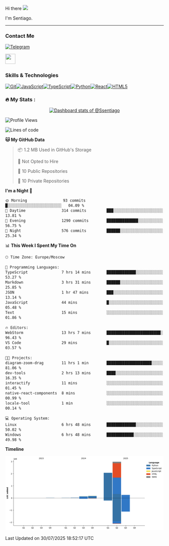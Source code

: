 Hi there ![](https://user-images.githubusercontent.com/18350557/176309783-0785949b-9127-417c-8b55-ab5a4333674e.gif)

I'm Sentiago. 

---


### Contact Me
<p align="left"><a href="https://t.me/sentiago" target="_blank" rel="noreferrer"><img src="https://img.shields.io/badge/-Telegram-2CA5E0?style=flat&logo=telegram&logoColor=white" alt="Telegram" width="100"/></a></p>

<p align="left"> <a href="https://discord.com/users/ssentiago" target="_blank" rel="noreferrer"> <picture> <source media="(prefers-color-scheme: dark)" srcset="https://raw.githubusercontent.com/danielcranney/readme-generator/main/public/icons/socials/discord-dark.svg" /> <source media="(prefers-color-scheme: light)" srcset="https://raw.githubusercontent.com/danielcranney/readme-generator/main/public/icons/socials/discord.svg" /> <img src="https://raw.githubusercontent.com/danielcranney/readme-generator/main/public/icons/socials/discord.svg" width="32" height="32" /> </picture> </a></p>

### Skills & Technologies
<p align="left">
<a href="https://git-scm.com/" target="_blank" rel="noreferrer"><img src="https://raw.githubusercontent.com/danielcranney/readme-generator/main/public/icons/skills/git-colored.svg" width="36" height="36" alt="Git" /></a><a href="https://developer.mozilla.org/en-US/docs/Web/JavaScript" target="_blank" rel="noreferrer"><img src="https://raw.githubusercontent.com/danielcranney/readme-generator/main/public/icons/skills/javascript-colored.svg" width="36" height="36" alt="JavaScript" /></a><a href="https://www.typescriptlang.org/" target="_blank" rel="noreferrer"><img src="https://raw.githubusercontent.com/danielcranney/readme-generator/main/public/icons/skills/typescript-colored.svg" width="36" height="36" alt="TypeScript" /></a><a href="https://www.python.org/" target="_blank" rel="noreferrer"><img src="https://raw.githubusercontent.com/danielcranney/readme-generator/main/public/icons/skills/python-colored.svg" width="36" height="36" alt="Python" /></a><a href="https://reactjs.org/" target="_blank" rel="noreferrer"><img src="https://raw.githubusercontent.com/danielcranney/readme-generator/main/public/icons/skills/react-colored.svg" width="36" height="36" alt="React" /></a><a href="https://developer.mozilla.org/en-US/docs/Glossary/HTML5" target="_blank" rel="noreferrer"><img src="https://raw.githubusercontent.com/danielcranney/readme-generator/main/public/icons/skills/html5-colored.svg" width="36" height="36" alt="HTML5" /></a>
</p> 


### :fire: My Stats :
<a href="https://next.ossinsight.io/widgets/official/compose-user-dashboard-stats?user_id=76674116" target="_blank" style="display: block" align="center">
  <picture>
    <source media="(prefers-color-scheme: dark)" srcset="https://next.ossinsight.io/widgets/official/compose-user-dashboard-stats/thumbnail.png?user_id=76674116&image_size=auto&color_scheme=dark" width="771" height="auto">
    <img alt="Dashboard stats of @Ssentiago" src="https://next.ossinsight.io/widgets/official/compose-user-dashboard-stats/thumbnail.png?user_id=76674116&image_size=auto&color_scheme=light" width="771" height="auto">
  </picture>
</a>

<!--START_SECTION:waka-->
![Profile Views](http://img.shields.io/badge/Profile%20Views-1-blue)

![Lines of code](https://img.shields.io/badge/From%20Hello%20World%20I%27ve%20Written-5.6%20million%20lines%20of%20code-blue)

**🐱 My GitHub Data** 

> 📦 1.2 MB Used in GitHub's Storage 
 > 
> 🚫 Not Opted to Hire
 > 
> 📜 10 Public Repositories 
 > 
> 🔑 10 Private Repositories 
 > 
**I'm a Night 🦉** 

```text
🌞 Morning                93 commits          █░░░░░░░░░░░░░░░░░░░░░░░░   04.09 % 
🌆 Daytime                314 commits         ███░░░░░░░░░░░░░░░░░░░░░░   13.81 % 
🌃 Evening                1290 commits        ██████████████░░░░░░░░░░░   56.75 % 
🌙 Night                  576 commits         ██████░░░░░░░░░░░░░░░░░░░   25.34 % 
```


📊 **This Week I Spent My Time On** 

```text
🕑︎ Time Zone: Europe/Moscow

💬 Programming Languages: 
TypeScript               7 hrs 14 mins       █████████████░░░░░░░░░░░░   53.27 % 
Markdown                 3 hrs 31 mins       ██████░░░░░░░░░░░░░░░░░░░   25.85 % 
JSON                     1 hr 47 mins        ███░░░░░░░░░░░░░░░░░░░░░░   13.14 % 
JavaScript               44 mins             █░░░░░░░░░░░░░░░░░░░░░░░░   05.48 % 
Text                     15 mins             ░░░░░░░░░░░░░░░░░░░░░░░░░   01.86 % 

🔥 Editors: 
WebStorm                 13 hrs 7 mins       ████████████████████████░   96.43 % 
VS Code                  29 mins             █░░░░░░░░░░░░░░░░░░░░░░░░   03.57 % 

🐱‍💻 Projects: 
diagram-zoom-drag        11 hrs 1 min        ████████████████████░░░░░   81.06 % 
dev-tools                2 hrs 13 mins       ████░░░░░░░░░░░░░░░░░░░░░   16.35 % 
interactify              11 mins             ░░░░░░░░░░░░░░░░░░░░░░░░░   01.45 % 
native-react-components  8 mins              ░░░░░░░░░░░░░░░░░░░░░░░░░   00.99 % 
locale-tool              1 min               ░░░░░░░░░░░░░░░░░░░░░░░░░   00.14 % 

💻 Operating System: 
Linux                    6 hrs 48 mins       █████████████░░░░░░░░░░░░   50.02 % 
Windows                  6 hrs 48 mins       ████████████░░░░░░░░░░░░░   49.98 % 
```

**Timeline**

![Lines of Code chart](https://raw.githubusercontent.com/Ssentiago/Ssentiago/main/assets/bar_graph.png)


 Last Updated on 30/07/2025 18:52:17 UTC
<!--END_SECTION:waka-->

